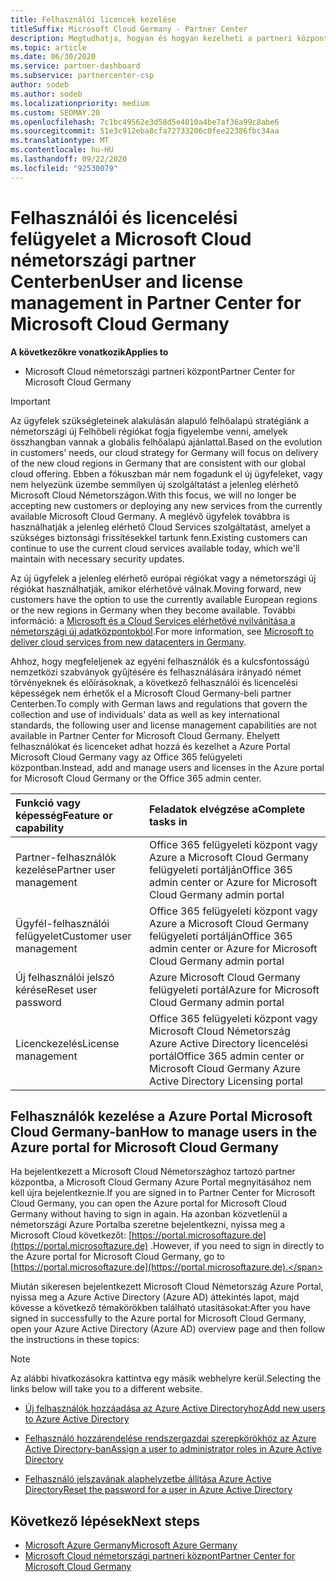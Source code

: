 ```yaml
---
title: Felhasználói licencek kezelése
titleSuffix: Microsoft Cloud Germany - Partner Center
description: Megtudhatja, hogyan és hogyan kezelheti a partneri központot Microsoft Cloud németországi partnerekhez, ügyfelekhez és licencekhez, valamint jelszavak alaphelyzetbe állításához.
ms.topic: article
ms.date: 06/30/2020
ms.service: partner-dashboard
ms.subservice: partnercenter-csp
author: sodeb
ms.author: sodeb
ms.localizationpriority: medium
ms.custom: SEOMAY.20
ms.openlocfilehash: 7c1bc49562e3d58d5e4010a4be7af36a99c8abe6
ms.sourcegitcommit: 51e3c912eba8cfa72733206c0fee22386fbc34aa
ms.translationtype: MT
ms.contentlocale: hu-HU
ms.lasthandoff: 09/22/2020
ms.locfileid: "92530079"
---
```

# <a name="user-and-license-management-in-partner-center-for-microsoft-cloud-germany"></a><span data-ttu-id="b3d13-103">Felhasználói és licencelési felügyelet a Microsoft Cloud németországi partner Centerben</span><span class="sxs-lookup"><span data-stu-id="b3d13-103">User and license management in Partner Center for Microsoft Cloud Germany</span></span>

<span data-ttu-id="b3d13-104">**A következőkre vonatkozik**</span><span class="sxs-lookup"><span data-stu-id="b3d13-104">**Applies to**</span></span>

-  <span data-ttu-id="b3d13-105">Microsoft Cloud németországi partneri központ</span><span class="sxs-lookup"><span data-stu-id="b3d13-105">Partner Center for Microsoft Cloud Germany</span></span>

> [!IMPORTANT]
> <span data-ttu-id="b3d13-106">Az ügyfelek szükségleteinek alakulásán alapuló felhőalapú stratégiánk a németországi új Felhőbeli régiókat fogja figyelembe venni, amelyek összhangban vannak a globális felhőalapú ajánlattal.</span><span class="sxs-lookup"><span data-stu-id="b3d13-106">Based on the evolution in customers' needs, our cloud strategy for Germany will focus on delivery of the new cloud regions in Germany that are consistent with our global cloud offering.</span></span> <span data-ttu-id="b3d13-107">Ebben a fókuszban már nem fogadunk el új ügyfeleket, vagy nem helyezünk üzembe semmilyen új szolgáltatást a jelenleg elérhető Microsoft Cloud Németországon.</span><span class="sxs-lookup"><span data-stu-id="b3d13-107">With this focus, we will no longer be accepting new customers or deploying any new services from the currently available Microsoft Cloud Germany.</span></span> <span data-ttu-id="b3d13-108">A meglévő ügyfelek továbbra is használhatják a jelenleg elérhető Cloud Services szolgáltatást, amelyet a szükséges biztonsági frissítésekkel tartunk fenn.</span><span class="sxs-lookup"><span data-stu-id="b3d13-108">Existing customers can continue to use the current cloud services available today, which we'll maintain with necessary security updates.</span></span>
>  
> <span data-ttu-id="b3d13-109">Az új ügyfelek a jelenleg elérhető európai régiókat vagy a németországi új régiókat használhatják, amikor elérhetővé válnak.</span><span class="sxs-lookup"><span data-stu-id="b3d13-109">Moving forward, new customers have the option to use the currently available European regions or the new regions in Germany when they become available.</span></span> <span data-ttu-id="b3d13-110">További információ: a [Microsoft és a Cloud Services elérhetővé nyilvánítása a németországi új adatközpontokból](https://news.microsoft.com/europe/2018/08/31/microsoft-to-deliver-cloud-services-from-new-datacentres-in-germany-in-2019-to-meet-evolving-customer-needs/).</span><span class="sxs-lookup"><span data-stu-id="b3d13-110">For more information, see [Microsoft to deliver cloud services from new datacenters in Germany](https://news.microsoft.com/europe/2018/08/31/microsoft-to-deliver-cloud-services-from-new-datacentres-in-germany-in-2019-to-meet-evolving-customer-needs/).</span></span>

<span data-ttu-id="b3d13-111">Ahhoz, hogy megfeleljenek az egyéni felhasználók és a kulcsfontosságú nemzetközi szabványok gyűjtésére és felhasználására irányadó német törvényeknek és előírásoknak, a következő felhasználói és licencelési képességek nem érhetők el a Microsoft Cloud Germany-beli partner Centerben.</span><span class="sxs-lookup"><span data-stu-id="b3d13-111">To comply with German laws and regulations that govern the collection and use of individuals' data as well as key international standards, the following user and license management capabilities are not available in Partner Center for Microsoft Cloud Germany.</span></span> <span data-ttu-id="b3d13-112">Ehelyett felhasználókat és licenceket adhat hozzá és kezelhet a Azure Portal Microsoft Cloud Germany vagy az Office 365 felügyeleti központban.</span><span class="sxs-lookup"><span data-stu-id="b3d13-112">Instead, add and manage users and licenses in the Azure portal for Microsoft Cloud Germany or the Office 365 admin center.</span></span>

<span data-ttu-id="b3d13-113">Funkció vagy képesség</span><span class="sxs-lookup"><span data-stu-id="b3d13-113">Feature or capability</span></span> | <span data-ttu-id="b3d13-114">Feladatok elvégzése a</span><span class="sxs-lookup"><span data-stu-id="b3d13-114">Complete tasks in</span></span>
:--- | :---
<span data-ttu-id="b3d13-115">Partner-felhasználók kezelése</span><span class="sxs-lookup"><span data-stu-id="b3d13-115">Partner user management</span></span> | <span data-ttu-id="b3d13-116">Office 365 felügyeleti központ vagy Azure a Microsoft Cloud Germany felügyeleti portálján</span><span class="sxs-lookup"><span data-stu-id="b3d13-116">Office 365 admin center or Azure for Microsoft Cloud Germany admin portal</span></span>
<span data-ttu-id="b3d13-117">Ügyfél-felhasználói felügyelet</span><span class="sxs-lookup"><span data-stu-id="b3d13-117">Customer user management</span></span> | <span data-ttu-id="b3d13-118">Office 365 felügyeleti központ vagy Azure a Microsoft Cloud Germany felügyeleti portálján</span><span class="sxs-lookup"><span data-stu-id="b3d13-118">Office 365 admin center or Azure for Microsoft Cloud Germany admin portal</span></span>
<span data-ttu-id="b3d13-119">Új felhasználói jelszó kérése</span><span class="sxs-lookup"><span data-stu-id="b3d13-119">Reset user password</span></span> | <span data-ttu-id="b3d13-120">Azure Microsoft Cloud Germany felügyeleti portál</span><span class="sxs-lookup"><span data-stu-id="b3d13-120">Azure for Microsoft Cloud Germany admin portal</span></span>
<span data-ttu-id="b3d13-121">Licenckezelés</span><span class="sxs-lookup"><span data-stu-id="b3d13-121">License management</span></span> | <span data-ttu-id="b3d13-122">Office 365 felügyeleti központ vagy Microsoft Cloud Németország Azure Active Directory licencelési portál</span><span class="sxs-lookup"><span data-stu-id="b3d13-122">Office 365 admin center or Microsoft Cloud Germany Azure Active Directory Licensing portal</span></span>

## <a name="how-to-manage-users-in-the-azure-portal-for-microsoft-cloud-germany"></a><span data-ttu-id="b3d13-123">Felhasználók kezelése a Azure Portal Microsoft Cloud Germany-ban</span><span class="sxs-lookup"><span data-stu-id="b3d13-123">How to manage users in the Azure portal for Microsoft Cloud Germany</span></span> 

<span data-ttu-id="b3d13-124">Ha bejelentkezett a Microsoft Cloud Németországhoz tartozó partner központba, a Microsoft Cloud Germany Azure Portal megnyitásához nem kell újra bejelentkeznie.</span><span class="sxs-lookup"><span data-stu-id="b3d13-124">If you are signed in to Partner Center for Microsoft Cloud Germany, you can open the Azure portal for Microsoft Cloud Germany without having to sign in again.</span></span> <span data-ttu-id="b3d13-125">Ha azonban közvetlenül a németországi Azure Portalba szeretne bejelentkezni, nyissa meg a Microsoft Cloud következőt: [https://portal.microsoftazure.de](https://portal.microsoftazure.de) .</span><span class="sxs-lookup"><span data-stu-id="b3d13-125">However, if you need to sign in directly to the Azure portal for Microsoft Cloud Germany, go to [https://portal.microsoftazure.de](https://portal.microsoftazure.de).</span></span> 

<span data-ttu-id="b3d13-126">Miután sikeresen bejelentkezett Microsoft Cloud Németország Azure Portal, nyissa meg a Azure Active Directory (Azure AD) áttekintés lapot, majd kövesse a következő témakörökben található utasításokat:</span><span class="sxs-lookup"><span data-stu-id="b3d13-126">After you have signed in successfully to the Azure portal for Microsoft Cloud Germany, open your Azure Active Directory (Azure AD) overview page and then follow the instructions in these topics:</span></span>

> [!NOTE]  
> <span data-ttu-id="b3d13-127">Az alábbi hivatkozásokra kattintva egy másik webhelyre kerül.</span><span class="sxs-lookup"><span data-stu-id="b3d13-127">Selecting the links below will take you to a different website.</span></span>

-  [<span data-ttu-id="b3d13-128">Új felhasználók hozzáadása az Azure Active Directoryhoz</span><span class="sxs-lookup"><span data-stu-id="b3d13-128">Add new users to Azure Active Directory</span></span>](/azure/active-directory/active-directory-users-create-azure-portal)

-  [<span data-ttu-id="b3d13-129">Felhasználó hozzárendelése rendszergazdai szerepkörökhöz az Azure Active Directory-ban</span><span class="sxs-lookup"><span data-stu-id="b3d13-129">Assign a user to administrator roles in Azure Active Directory</span></span>](/azure/active-directory/active-directory-users-assign-role-azure-portal)

-  [<span data-ttu-id="b3d13-130">Felhasználó jelszavának alaphelyzetbe állítása Azure Active Directory</span><span class="sxs-lookup"><span data-stu-id="b3d13-130">Reset the password for a user in Azure Active Directory</span></span>](/azure/active-directory/active-directory-users-reset-password-azure-portal)

## <a name="next-steps"></a><span data-ttu-id="b3d13-131">Következő lépések</span><span class="sxs-lookup"><span data-stu-id="b3d13-131">Next steps</span></span>

-  [<span data-ttu-id="b3d13-132">Microsoft Azure Germany</span><span class="sxs-lookup"><span data-stu-id="b3d13-132">Microsoft Azure Germany</span></span>](https://azure.microsoft.com/global-infrastructure/germany/)
-  [<span data-ttu-id="b3d13-133">Microsoft Cloud németországi partneri központ</span><span class="sxs-lookup"><span data-stu-id="b3d13-133">Partner Center for Microsoft Cloud Germany</span></span>](partner-center-for-microsoft-cloud-germany.md)